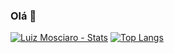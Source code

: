 ### Olá 👋

[![Luiz Mosciaro - Stats](https://github-readme-stats.vercel.app/api?username=luizmosciaro&hide=stars,prs,issues&count_private=true&theme=yeblu)](https://github.com/luizmosciaro/github-readme-stats)
[![Top Langs](https://github-readme-stats.vercel.app/api/top-langs/?username=luizmosciaro)](https://github.com/anuraghazra/github-readme-stats)
